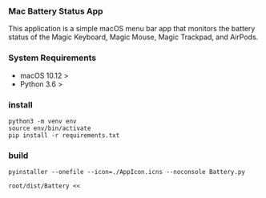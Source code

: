 



### Mac Battery Status App

This application is a simple macOS menu bar app that monitors the battery status of the Magic Keyboard, Magic Mouse, Magic Trackpad, and AirPods.


### System Requirements
- macOS 10.12 >
- Python 3.6 >


### install
```
python3 -m venv env
source env/bin/activate
pip install -r requirements.txt
```

### build
```
pyinstaller --onefile --icon=./AppIcon.icns --noconsole Battery.py

root/dist/Battery <<
```
